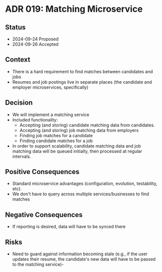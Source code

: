 # ADR 019: Matching Microservice

## Status

- 2024-09-24 Proposed
- 2024-09-26 Accepted

## Context

- There is a hard requirement to find matches between candidates and jobs
- Resumes and job postings live in separate places (the candidate and employer microservices, specifically)

## Decision

- We will implement a matching service
- Included functionality:
  - Accepting (and storing) candidate matching data from candidates.
  - Accepting (and storing) job matching data from employers
  - Finding job matches for a candidate
  - Finding candidate matches for a job
- In order to support scalability, candidate matching data and job matching data will be queued initially, then processed at regular intervals.

## Positive Consequences

- Standard microservice advantages (configuration, evolution, testability, etc).
- We don't have to query across multiple services/businesses to find matches

## Negative Consequences

- If reporting is desired, data will have to be synced there


## Risks

- Need to guard against information becoming stale (e.g., if the user updates their resume, the candidate's new data will have to be passed to the matching service)-
